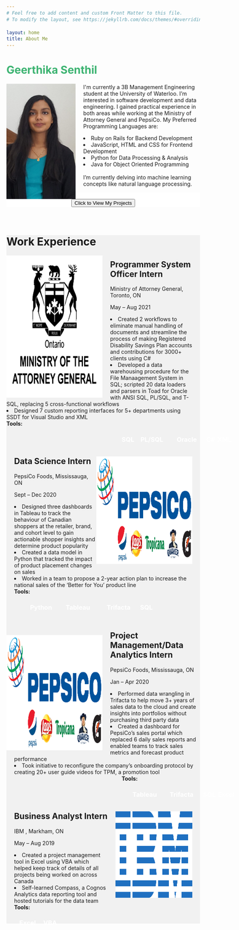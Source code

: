 ```yaml
---
# Feel free to add content and custom Front Matter to this file.
# To modify the layout, see https://jekyllrb.com/docs/themes/#overriding-theme-defaults

layout: home
title: About Me
---
```



<div class="box">
  <div class="row">
   <div class="column-33">
  <h1 class="large-font" style="color:MediumSeaGreen;"><b>Geerthika Senthil</b></h1>
    <img src="img\Profile_pic.jpg" style="float:left; padding-right:20px; width:180px; height:300px;"> 
    </div>
    <div class="column-66">
       <p>
        I'm currently a 3B Management Engineering student at the University of Waterloo. I’m interested in software development and data engineering. I gained practical experience in both areas while working at the Ministry of Attorney General and PepsiCo. 
        My Preferred Programming Languages are:
            <li>Ruby on Rails for Backend Development</li>
            <li>JavaScript, HTML and CSS for Frontend Development</li>
            <li>Python for Data Processing & Analysis</li>
            <li>Java for Object Oriented Programming</li>
            <br>
        I’m currently delving into machine learning concepts like natural language processing.</p>
     </div>
  </div>
</div>

<div class="box" style="background-color:white; text-align:center;">
<br>
  <form method="get" action="/projects">
  <button class="buttonNav">Click to View My Projects</button>
  </form>
</div>

<br>
<br>
<div class="box" style="background-color:#f1f1f1" >
  <div class="row">
   <div class="column-33">
  <h1 class="large-font">Work Experience</h1>
    <img src="img\MAG_LOGO.png" style="float:left; padding-right:20px; width:250px; height:370px;"> 
    </div>
    <div class="column-66" style="padding-right:20px;">
    <p>
       <h2>  Programmer System Officer Intern</h2>	         
        <p>Ministry of Attorney General, Toronto, ON</p><p>May – Aug 2021</p>
        <li>Created 2 workflows to eliminate manual handling of documents and streamline the process of making
Registered Disability Savings Plan accounts and contributions for 3000+ clients using C#</li>
<li>Developed a data warehousing procedure for the File Manaagement System in SQL; scripted 20 data loaders and parsers in Toad for Oracle with ANSI SQL, PL/SQL, and T-SQL, replacing 5 cross-functional workflows</li>
<li>Designed 7 custom reporting interfaces for 5+ departments using SSDT for Visual Studio and XML</li>
           <b style="  position: relative; padding-right:3px; float:left; ">Tools:</b>
           <br>
        <div class="row">
          <div class="tool2" style="  position: relative; padding-right:6px; float:left; left:300px; " >	<h3 style="color:white; text-align: center; padding-bottom:3px; ">SQL</h3>   </div>
          <div class="tool2" style="  position: relative; padding-right:6px; float:left; left:300px;  width:80px;" >	<h3 style="color:white; text-align: center;">PL/SQL</h3>   </div>
          <div class="tool2" style="  position: relative; padding-right:6px; float:left; left:300px; width:90px;" >	<h3 style="color:white; text-align: center;">Oracle</h3>   </div>
          <div class="tool2" style="  position: relative; padding-right:6px; float:left; left:300px;" >	<h3 style="color:white; text-align: center;">C#</h3>   </div>
          <div class="tool2" style="  position: relative; padding-right:6px; float:left; left:300px; " >	<h3 style="color:white; text-align: center;">XML</h3>   </div>
        </div>
        </p>     
  </div>
  <br>
  <br>
  <div class="row"> <div class="column-33">
    <img src="img\Pepsi_logo.png" style="float:right; padding-right:20px; width:250px; height:280px;"> 
    </div>
    <div class="column-66"  style="padding-left:20px;">
    <p>
       <h2>  Data Science Intern </h2>	         
        <p>PepsiCo Foods, Mississauga, ON</p><p>Sept – Dec 2020</p>
       <li>Designed three dashboards in Tableau to track the behaviour of Canadian shoppers at the retailer, 
brand, and cohort level to gain actionable shopper insights and determine product popularity</li>
<li>Created a data model in Python that tracked the impact of product placement changes on sales</li>
<li>Worked in a team to propose a 2-year action plan to increase the national sales of the ‘Better for 
You’ product line</li>
         <b>Tools:</b>
        <div class="row">
          <div class="tool2" style="  position: relative; padding-right:6px; float:left; left:30px; width:80px;" >	<h3 style="color:white; text-align: center;">Python</h3>   </div>
          <div class="tool2" style="  position: relative; padding-right:6px; float:left; left:30px; width:100px;" >	<h3 style="color:white; text-align: center;">Tableau</h3>   </div>
          <div class="tool2" style="  position: relative; padding-right:6px; float:left; left:30px; width:100px;" >	<h3 style="color:white; text-align: center;">Trifacta</h3>   </div>
          <div class="tool2" style="  position: relative; padding-right:6px; float:left; left:30px;" >	<h3 style="color:white; text-align: center;">SQL</h3>   </div>
        </div>
        </p>   
    </div>
  </div>  
    <br>
  <div class="row"> <div class="column-33">
  <br>
  <br>
    <img src="img\Pepsi_logo.png" style="float:left; padding-right:20px; padding-top:40px; width:250px; height:300px;"> 
    </div>
    <div class="column-66"  style="padding-left:20px;">
    <p>
       <h2>  Project Management/Data Analytics Intern </h2>	         
        <p>PepsiCo Foods, Mississauga, ON</p><p>Jan – Apr 2020</p> 
         <li>Performed data wrangling in Trifacta to help move 3+ years of sales data to the cloud and create 
insights into portfolios without purchasing third party data</li>
<li>Created a dashboard for PepsiCo’s sales portal which replaced 6 daily sales reports and enabled teams 
to track sales metrics and forecast product performance</li>
<li>Took initiative to reconfigure the company’s onboarding protocol by creating 20+ user guide videos 
for TPM, a promotion tool</li>
        <b style="  position: relative; padding-right:6px; float:left; left:280px;">Tools:</b>
        <br>
        <div class="row">
          <div class="tool2" style="  position: relative; padding-right:6px; float:left; left:300px;  width:80px;" >	<h3 style="color:white; text-align: center;">Tableau</h3>   </div>
          <div class="tool2" style="  position: relative; padding-right:6px; float:left; left:300px; width:100px;" >	<h3 style="color:white; text-align: center;">Trifacta</h3>   </div>
          <div class="tool2" style="  position: relative; padding-right:6px; float:left; left:300px;" >	<h3 style="color:white; text-align: center;">SQL</h3>   </div>
          <div class="tool2" style="  position: relative; padding-right:8px; float:left; left:300px;" >	<h3 style="color:white; text-align: center;">Excel</h3>   </div>
        </div>
        </p>
    </div> 
    <br>
  </div>
 <br>
  <div class="row"> <div class="column-33">
    <img src="img\IBM_LOGO.png" style="float:right; padding-left:20px; padding-right:20px; width:200px; height:225px;"> 
    </div>
    <div class="column-66"  style="padding-left:20px;">
       <h2>  Business Analyst Intern </h2>	         
        <p>IBM , Markham, ON</p><p>May – Aug 2019</p> 
        <li>	Created a project management tool in Excel using VBA which helped keep track of details of all projects being worked on across Canada</li>
        <li>Self-learned Compass, a Cognos Analytics data reporting tool and hosted tutorials for the data team</li>
         <b>Tools:</b>
        <div class="row">
          <div class="tool2" style="  position: relative; padding-right:6px; float:left; width:70px;" >	<h3 style="color:white; text-align: center;">Excel</h3>   </div>
          <div class="tool2" style="  position: relative; padding-right:6px; float:left; " >	<h3 style="color:white; text-align: center;">VBA</h3>   </div>
        </div>
    </div>
  </div>
  <br>
  <br>
</div>

